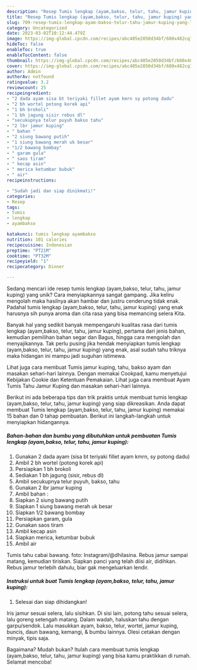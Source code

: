 ```yaml
---
description: "Resep Tumis lengkap (ayam,bakso, telur, tahu, jamur kuping) yang Lezat"
title: "Resep Tumis lengkap (ayam,bakso, telur, tahu, jamur kuping) yang Lezat"
slug: 709-resep-tumis-lengkap-ayam-bakso-telur-tahu-jamur-kuping-yang-lezat
category: Uncategorized
date: 2023-03-02T10:12:44.479Z
image: https://img-global.cpcdn.com/recipes/abc405e2050d34bf/680x482cq70/tumis-lengkap-ayambakso-telur-tahu-jamur-kuping-foto-resep-utama.jpg
hideToc: false
enableToc: true
enableTocContent: false
thumbnail: https://img-global.cpcdn.com/recipes/abc405e2050d34bf/680x482cq70/tumis-lengkap-ayambakso-telur-tahu-jamur-kuping-foto-resep-utama.jpg
cover: https://img-global.cpcdn.com/recipes/abc405e2050d34bf/680x482cq70/tumis-lengkap-ayambakso-telur-tahu-jamur-kuping-foto-resep-utama.jpg
author: Admin
authorAv: notfound
ratingvalue: 3.2
reviewcount: 25
recipeingredient:
- "2 dada ayam sisa bt teriyaki fillet ayam kmrn sy potong dadu"
- "2 bh wortel potong korek api"
- "1 bh brokoli"
- "1 bh jagung sisir rebus dl"
- "secukupnya telur puyuh bakso tahu"
- "2 lbr jamur kuping"
- " bahan "
- "2 siung bawang putih"
- "1 siung bawang merah uk besar"
- "1/2 bawang bombay"
- " garam gula"
- " saos tiram"
- " kecap asin"
- " merica ketumbar bubuk"
- " air"
recipeinstructions:

- "Sudah jadi dan siap dinikmati!"
categories:
- Resep
tags:
- tumis
- lengkap
- ayambakso

katakunci: tumis lengkap ayambakso 
nutrition: 101 calories
recipecuisine: Indonesian
preptime: "PT21M"
cooktime: "PT32M"
recipeyield: "1"
recipecategory: Dinner

---
```





Sedang mencari ide resep tumis lengkap (ayam,bakso, telur, tahu, jamur kuping) yang unik? Cara menyiapkannya sangat gampang. Jika keliru mengolah maka hasilnya akan hambar dan justru cenderung tidak enak. Padahal tumis lengkap (ayam,bakso, telur, tahu, jamur kuping) yang enak harusnya sih punya aroma dan cita rasa yang bisa memancing selera Kita.





Banyak hal yang sedikit banyak mempengaruhi kualitas rasa dari tumis lengkap (ayam,bakso, telur, tahu, jamur kuping), pertama dari jenis bahan, kemudian pemilihan bahan segar dan Bagus, hingga cara mengolah dan menyajikannya. Tak perlu pusing jika hendak menyiapkan tumis lengkap (ayam,bakso, telur, tahu, jamur kuping) yang enak,      asal sudah tahu triknya maka hidangan ini mampu jadi suguhan istimewa.














Lihat juga cara membuat Tumis jamur kuping, tahu, bakso ayam dan masakan sehari-hari lainnya. Dengan memakai Cookpad, kamu menyetujui Kebijakan Cookie dan Ketentuan Pemakaian. Lihat juga cara membuat Ayam Tumis Tahu Jamur Kuping dan masakan sehari-hari lainnya.






Berikut ini ada beberapa tips dan trik praktis untuk membuat tumis lengkap (ayam,bakso, telur, tahu, jamur kuping) yang siap dikreasikan. Anda dapat membuat Tumis lengkap (ayam,bakso, telur, tahu, jamur kuping) memakai 15 bahan dan 0 tahap pembuatan. Berikut ini langkah-langkah untuk menyiapkan hidangannya.

<!--inarticleads1-->

##### Bahan-bahan dan bumbu yang dibutuhkan untuk pembuatan Tumis lengkap (ayam,bakso, telur, tahu, jamur kuping):

1. Gunakan 2 dada ayam (sisa bt teriyaki fillet ayam kmrn, sy potong dadu)
1. Ambil 2 bh wortel (potong korek api)
1. Persiapkan 1 bh brokoli
1. Sediakan 1 bh jagung (sisir, rebus dl)
1. Ambil secukupnya telur puyuh, bakso, tahu
1. Gunakan 2 lbr jamur kuping
1. Ambil  bahan :
1. Siapkan 2 siung bawang putih
1. Siapkan 1 siung bawang merah uk besar
1. Siapkan 1/2 bawang bombay
1. Persiapkan  garam, gula
1. Gunakan  saos tiram
1. Ambil  kecap asin
1. Siapkan  merica, ketumbar bubuk
1. Ambil  air


Tumis tahu cabai bawang. foto: Instagram/@dhilasina. Rebus jamur sampai matang, kemudian tiriskan. Siapkan panci yang telah diisi air, didihkan. Rebus jamur terlebih dahulu, biar gak mengeluarkan lendir. 

<!--inarticleads2-->

##### Instruksi untuk buat Tumis lengkap (ayam,bakso, telur, tahu, jamur kuping):


1. Selesai dan siap dihidangkan!

Iris jamur sesuai selera, lalu sisihkan. Di sisi lain, potong tahu sesuai selera, lalu goreng setengah matang. Dalam wadah, haluskan tahu dengan garpu/sendok. Lalu masukkan ayam, bakso, telur, wortel, jamur kuping, buncis, daun bawang, kemangi, &amp; bumbu lainnya. Olesi cetakan dengan minyak, tipis saja. 

Bagaimana? Mudah bukan? Itulah cara membuat tumis lengkap (ayam,bakso, telur, tahu, jamur kuping) yang bisa kamu praktikkan di rumah. Selamat mencoba!
